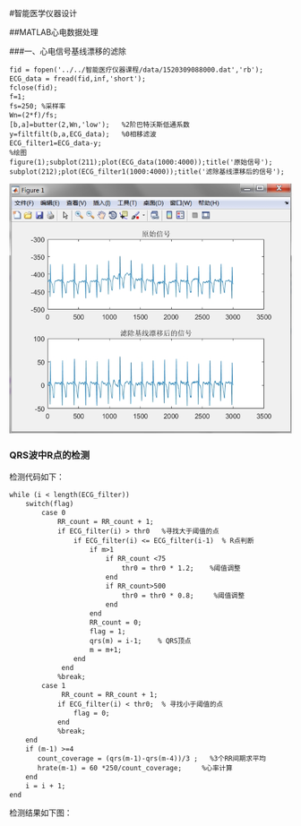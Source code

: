 #智能医学仪器设计

##MATLAB心电数据处理

###一、心电信号基线漂移的滤除
	
	fid = fopen('../../智能医疗仪器课程/data/1520309088000.dat','rb');
	ECG_data = fread(fid,inf,'short');
	fclose(fid);
	f=1;
	fs=250; %采样率
	Wn=(2*f)/fs;
	[b,a]=butter(2,Wn,'low');   %2阶巴特沃斯低通系数
	y=filtfilt(b,a,ECG_data);   %0相移滤波
	ECG_filter1=ECG_data-y;          
	%绘图
	figure(1);subplot(211);plot(ECG_data(1000:4000));title('原始信号');
	subplot(212);plot(ECG_filter1(1000:4000));title('滤除基线漂移后的信号');
![ECG_filter1](https://github.com/guangyubin/SmartHealth/blob/master/2018/students/S201815052/matlab_figure/ECG_filter1.jpg)

### QRS波中R点的检测
检测代码如下：

	while (i < length(ECG_filter))
		switch(flag)
			case 0
				RR_count = RR_count + 1;
				if ECG_filter(i) > thr0   %寻找大于阈值的点
					if ECG_filter(i) <= ECG_filter(i-1)  % R点判断
						if m>1
							if RR_count <75
								thr0 = thr0 * 1.2;    %阈值调整
							end
							if RR_count>500
								thr0 = thr0 * 0.8;     %阈值调整
							end
						end
						RR_count = 0;
						flag = 1;
						qrs(m) = i-1;    % QRS顶点
						m = m+1;
					end          
				 end
				%break;          
			case 1
				 RR_count = RR_count + 1;
				if ECG_filter(i) < thr0;  % 寻找小于阈值的点
					flag = 0;                
				end
				%break;
		end
		if (m-1) >=4
		   count_coverage = (qrs(m-1)-qrs(m-4))/3 ;   %3个RR间期求平均
		   hrate(m-1) = 60 *250/count_coverage;     %心率计算
		end
		i = i + 1;
	end

检测结果如下图：

